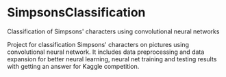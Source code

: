# SimpsonsClassification
Classification of Simpsons' characters using convolutional neural networks

Project for classification Simpsons' characters on pictures using convolutional neural network.
It includes data preprocessing and data expansion for better neural learning, neural net training and testing results with getting an answer for Kaggle competition.
